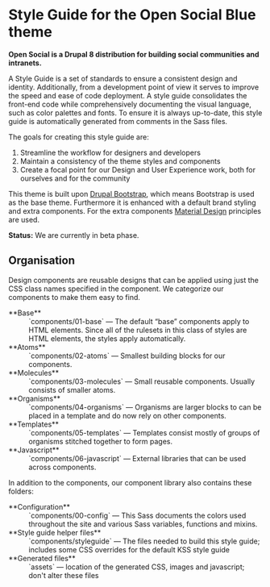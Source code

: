 # Style Guide for the Open Social <span class="text-primary">Blue</span> theme

__Open Social is a Drupal 8 distribution for building social communities and intranets.__

A Style Guide is a set of standards to ensure a consistent design and identity. Additionally, from a development point of view it serves to improve the speed and ease of code deployment. A style guide consolidates the front-end code while comprehensively documenting the visual language, such as color palettes and fonts. To ensure it is always up-to-date, this style guide is automatically generated from comments in the Sass files.

The goals for creating this style guide are:

1. Streamline the workflow for designers and developers
2. Maintain a consistency of the theme styles and components
3. Create a focal point for our Design and User Experience work, both for ourselves and for the community

This theme is built upon [Drupal Bootstrap](https://www.drupal.org/project/bootstrap), which means Bootstrap is used as the base theme. Furthermore it is enhanced with a default brand styling and extra components. For the extra components [Material Design](https://www.google.com/design/spec/material-design/introduction.html) principles are used.

__Status:__ We are currently in beta phase.

## Organisation

Design components are reusable designs that can be applied using just the CSS class names specified in the component. We categorize our components to make them easy to find.

<dl>
<dt>**Base**</dt>
<dd>`components/01-base` — The default “base” components apply to HTML elements. Since all of the rulesets in this class of styles are HTML elements, the styles apply automatically.</dd>
<dt>**Atoms**</dt>
<dd>`components/02-atoms` — Smallest building blocks for our components.</dd>
<dt>**Molecules**</dt>
<dd>`components/03-molecules` — Small reusable components. Usually consists of smaller atoms. </dd>
<dt>**Organisms**</dt>
<dd>`components/04-organisms` — Organisms are larger blocks to can be placed in a template and do now rely on other components.</dd>
<dt>**Templates**</dt>
<dd>`components/05-templates` — Templates consist mostly of groups of organisms stitched together to form pages.</dd>
<dt>**Javascript**</dt>
<dd>`components/06-javascript` — External libraries that can be used across components.</dd>
</dl>

In addition to the components, our component library also contains these folders:

<dl>
<dt>**Configuration**</dt>
<dd>`components/00-config` — This Sass documents the colors used throughout the site and various Sass variables, functions and mixins. </dd>
<dt>**Style guide helper files**</dt>
<dd>`components/styleguide` — The files needed to build this style guide; includes some CSS overrides for the default KSS style guide</dd>
<dt>**Generated files**</dt>
<dd>`assets` — location of the generated CSS, images and javascript; don't alter these files</dd>
</dl>
